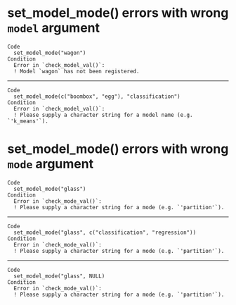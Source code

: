 # set_model_mode() errors with wrong `model` argument

    Code
      set_model_mode("wagon")
    Condition
      Error in `check_model_val()`:
      ! Model `wagon` has not been registered.

---

    Code
      set_model_mode(c("boombox", "egg"), "classification")
    Condition
      Error in `check_model_val()`:
      ! Please supply a character string for a model name (e.g. `'k_means'`).

# set_model_mode() errors with wrong `mode` argument

    Code
      set_model_mode("glass")
    Condition
      Error in `check_mode_val()`:
      ! Please supply a character string for a mode (e.g. `'partition'`).

---

    Code
      set_model_mode("glass", c("classification", "regression"))
    Condition
      Error in `check_mode_val()`:
      ! Please supply a character string for a mode (e.g. `'partition'`).

---

    Code
      set_model_mode("glass", NULL)
    Condition
      Error in `check_mode_val()`:
      ! Please supply a character string for a mode (e.g. `'partition'`).

